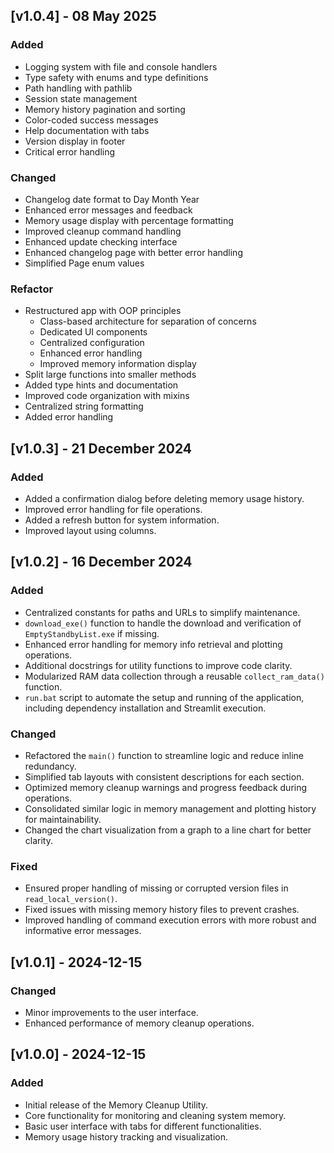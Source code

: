 ## [v1.0.4] - 08 May 2025

### Added
- Logging system with file and console handlers
- Type safety with enums and type definitions
- Path handling with pathlib
- Session state management
- Memory history pagination and sorting
- Color-coded success messages
- Help documentation with tabs
- Version display in footer
- Critical error handling

### Changed
- Changelog date format to Day Month Year
- Enhanced error messages and feedback
- Memory usage display with percentage formatting
- Improved cleanup command handling
- Enhanced update checking interface
- Enhanced changelog page with better error handling
- Simplified Page enum values

### Refactor
- Restructured app with OOP principles
  - Class-based architecture for separation of concerns
  - Dedicated UI components
  - Centralized configuration
  - Enhanced error handling
  - Improved memory information display
- Split large functions into smaller methods
- Added type hints and documentation
- Improved code organization with mixins
- Centralized string formatting
- Added error handling

## [v1.0.3] - 21 December 2024

### Added
- Added a confirmation dialog before deleting memory usage history.
- Improved error handling for file operations.
- Added a refresh button for system information.
- Improved layout using columns.

## [v1.0.2] - 16 December 2024

### Added
- Centralized constants for paths and URLs to simplify maintenance.
- `download_exe()` function to handle the download and verification of `EmptyStandbyList.exe` if missing.
- Enhanced error handling for memory info retrieval and plotting operations.
- Additional docstrings for utility functions to improve code clarity.
- Modularized RAM data collection through a reusable `collect_ram_data()` function.
- `run.bat` script to automate the setup and running of the application, including dependency installation and Streamlit execution.

### Changed
- Refactored the `main()` function to streamline logic and reduce inline redundancy.
- Simplified tab layouts with consistent descriptions for each section.
- Optimized memory cleanup warnings and progress feedback during operations.
- Consolidated similar logic in memory management and plotting history for maintainability.
- Changed the chart visualization from a graph to a line chart for better clarity.

### Fixed
- Ensured proper handling of missing or corrupted version files in `read_local_version()`.
- Fixed issues with missing memory history files to prevent crashes.
- Improved handling of command execution errors with more robust and informative error messages.

## [v1.0.1] - 2024-12-15

### Changed
- Minor improvements to the user interface.
- Enhanced performance of memory cleanup operations.

## [v1.0.0] - 2024-12-15

### Added
- Initial release of the Memory Cleanup Utility.
- Core functionality for monitoring and cleaning system memory.
- Basic user interface with tabs for different functionalities.
- Memory usage history tracking and visualization.
